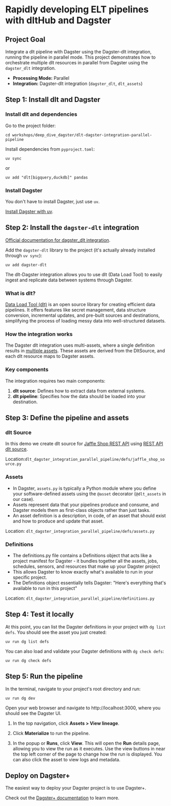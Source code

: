 # Rapidly developing ELT pipelines with dltHub and Dagster

## Project Goal
Integrate a dlt pipeline with Dagster using the Dagster-dlt integration, running the pipeline in parallel mode. This project demonstrates how to orchestrate multiple dlt resources in parallel from Dagster using the `dagster_dlt` integration.

- **Processing Mode:** Parallel
- **Integration:** Dagster-dlt integration (`dagster_dlt`, `dlt_assets`)

## Step 1: Install dlt and Dagster

### Install dlt and dependencies

Go to the project folder:
```shell
cd workshops/deep_dive_dagster/dlt-dagster-integration-parallel-pipeline
```
Install dependencies from `pyproject.toml`:

```shell
uv sync
```

or
```shell
uv add "dlt[bigquery,duckdb]" pandas
```

### Install Dagster

You don't have to install Dagster, just use `uv`.

[Install Dagster with uv](https://docs.dagster.io/getting-started/installation).


## Step 2: Install the `dagster-dlt` integration

[Official documentation for dagster_dlt integration](https://docs.dagster.io/guides/build/components/integrations/dlt-component-tutorial).

Add the `dagster-dlt` library to the project (it's actually already installed through `uv sync`):

```shell
uv add dagster-dlt
```

The dlt-Dagster integration allows you to use dlt (Data Load Tool) to easily ingest and replicate data between systems through Dagster.

### What is dlt?

[Data Load Tool (dlt)](https://dlthub.com/) is an open source library for creating efficient data pipelines. It offers features like secret management, data structure conversion, incremental updates, and pre-built sources and destinations, simplifying the process of loading messy data into well-structured datasets.

### How the integration works

The Dagster dlt integration uses multi-assets, where a single definition results in [multiple assets](https://docs.dagster.io/integrations/libraries/dlt/using-dlt-with-dagster). These assets are derived from the DltSource, and each dlt resource maps to Dagster assets.

### Key components

The integration requires two main components:
1. **dlt source**: Defines how to extract data from external systems.
2. **dlt pipeline**: Specifies how the data should be loaded into your destination.

## Step 3: Define the pipeline and assets

### dlt Source

In this demo we create dlt source for [Jaffle Shop REST API](https://jaffle-shop.scalevector.ai/docs) using [REST API dlt source](https://dlthub.com/docs/dlt-ecosystem/verified-sources/rest_api/basic).

Location:`dlt_dagster_integration_parallel_pipeline/defs/jaffle_shop_source.py`


### Assets
- In Dagster, `assets.py` is typically a Python module where you define your software-defined assets using the `@asset` decorator (`@dlt_assets` in our case). 
- Assets represent data that your pipelines produce and consume, and Dagster models them as first-class objects rather than just tasks.
- An asset definition is a description, in code, of an asset that should exist and how to produce and update that asset.

Location: `dlt_dagster_integration_parallel_pipeline/defs/assets.py`

### Definitions

- The definitions.py file contains a Definitions object that acts like a project manifest for Dagster - it bundles together all the assets, jobs, schedules, sensors, and resources that make up your Dagster project
- This allows Dagster to know exactly what's available to run in your specific project.
- The Definitions object essentially tells Dagster: "Here's everything that's available to run in this project"

Location: `dlt_dagster_integration_parallel_pipeline/definitions.py`

## Step 4: Test it locally
At this point, you can list the Dagster definitions in your project with `dg list defs`. You should see the asset you just created:

```shell
uv run dg list defs
```
You can also load and validate your Dagster definitions with `dg check defs`:
```shell
uv run dg check defs
```

## Step 5: Run the pipeline
In the terminal, navigate to your project's root directory and run:
```shell
uv run dg dev
```
Open your web browser and navigate to http://localhost:3000, where you should see the Dagster UI.

1. In the top navigation, click **Assets > View lineage**.

2. Click **Materialize** to run the pipeline.

3. In the popup or **Runs**, click **View**. This will open the **Run** details page, allowing you to view the run as it executes. Use the view buttons in near the top left corner of the page to change how the run is displayed. You can also click the asset to view logs and metadata.

## Deploy on Dagster+
The easiest way to deploy your Dagster project is to use Dagster+.

Check out the [Dagster+ documentation](https://docs.dagster.io/dagster-plus/) to learn more.
